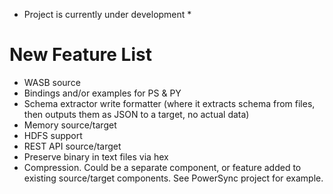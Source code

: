 ﻿* Project is currently under development *

# New Feature List
- WASB source
- Bindings and/or examples for PS & PY
- Schema extractor write formatter (where it extracts schema from files, then outputs them as JSON to a target, no actual data)
- Memory source/target
- HDFS support
- REST API source/target
- Preserve binary in text files via hex
- Compression. Could be a separate component, or feature added to existing source/target components. See PowerSync project for example.